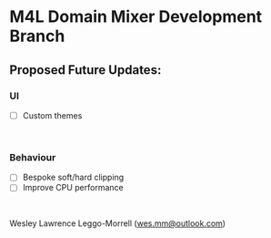 # M4L Domain Mixer Development Branch


## Proposed Future Updates:
### UI
  - [ ] Custom themes

<br>

### Behaviour
- [ ] Bespoke soft/hard clipping
- [ ] Improve CPU performance

<br>

Wesley Lawrence Leggo-Morrell (wes.mm@outlook.com)
